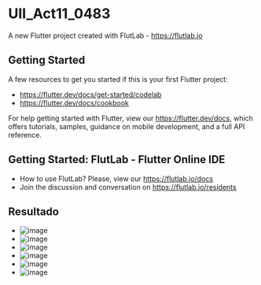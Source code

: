 # UII_Act11_0483

A new Flutter project created with FlutLab - https://flutlab.io

## Getting Started

A few resources to get you started if this is your first Flutter project:

- https://flutter.dev/docs/get-started/codelab
- https://flutter.dev/docs/cookbook

For help getting started with Flutter, view our
https://flutter.dev/docs, which offers tutorials,
samples, guidance on mobile development, and a full API reference.

## Getting Started: FlutLab - Flutter Online IDE

- How to use FlutLab? Please, view our https://flutlab.io/docs
- Join the discussion and conversation on https://flutlab.io/residents

## Resultado
- ![image](https://github.com/lgLara09/UII_Act11_0483/assets/143548080/df3d6c89-b0de-4125-95e0-62135bce0445)
- ![image](https://github.com/lgLara09/UII_Act11_0483/assets/143548080/05bbc1dc-b648-4188-8d01-00d5dfa9c4f7)
- ![image](https://github.com/lgLara09/UII_Act11_0483/assets/143548080/e8d54b1e-2a44-4c22-ac3a-76bd2d29b081)
- ![image](https://github.com/lgLara09/UII_Act11_0483/assets/143548080/5fe3021e-65f4-4e86-91c1-1b778668adaa)
- ![image](https://github.com/lgLara09/UII_Act11_0483/assets/143548080/88a5d0d6-abae-4e03-afb6-07842a36346a)
- ![image](https://github.com/lgLara09/UII_Act11_0483/assets/143548080/de8f8479-fc8f-4747-943d-56dff1109034)




